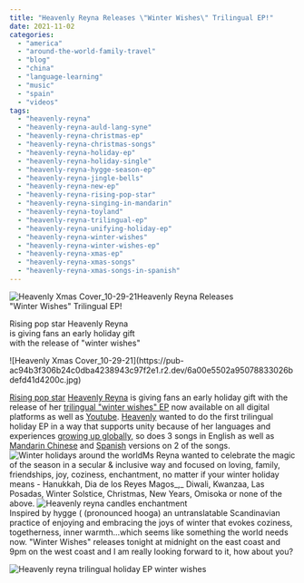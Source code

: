 ```yaml
---
title: "Heavenly Reyna Releases \"Winter Wishes\" Trilingual EP!"
date: 2021-11-02
categories: 
  - "america"
  - "around-the-world-family-travel"
  - "blog"
  - "china"
  - "language-learning"
  - "music"
  - "spain"
  - "videos"
tags: 
  - "heavenly-reyna"
  - "heavenly-reyna-auld-lang-syne"
  - "heavenly-reyna-christmas-ep"
  - "heavenly-reyna-christmas-songs"
  - "heavenly-reyna-holiday-ep"
  - "heavenly-reyna-holiday-single"
  - "heavenly-reyna-hygge-season-ep"
  - "heavenly-reyna-jingle-bells"
  - "heavenly-reyna-new-ep"
  - "heavenly-reyna-rising-pop-star"
  - "heavenly-reyna-singing-in-mandarin"
  - "heavenly-reyna-toyland"
  - "heavenly-reyna-trilingual-ep"
  - "heavenly-reyna-unifying-holiday-ep"
  - "heavenly-reyna-winter-wishes"
  - "heavenly-reyna-winter-wishes-ep"
  - "heavenly-reyna-xmas-ep"
  - "heavenly-reyna-xmas-songs"
  - "heavenly-reyna-xmas-songs-in-spanish"
---
```


![Heavenly Xmas Cover_10-29-21](https://pub-ac94b3f306b24c0dba4238943c97f2e1.r2.dev/6a00e5502a95078833026bdefd41d9200c.jpg)Heavenly Reyna Releases  
"Winter Wishes" Trilingual EP!  
  
Rising pop star Heavenly Reyna  
is giving fans an early holiday gift  
with the release of "winter wishes"

<!--more--> ![Heavenly Xmas Cover_10-29-21](https://pub-ac94b3f306b24c0dba4238943c97f2e1.r2.dev/6a00e5502a95078833026bdefd41d4200c.jpg)  
[Rising pop star](https://thatmusicmag.com/rising-pop-star-heavenly-reyna-releases-new-acoustic-track-exit-out-now/ "rising pop star heavenly reyna") [Heavenly Reyna](https://open.spotify.com/artist/6iJpD1T8xXhl6VLxUR8kPJ "Heavenly reyna on spotify") is giving fans an early holiday gift with the release of her [trilingual "winter wishes" EP](https://lnk.to/winterwishes/ "heavenly reyna \"winter wishes\" EP trilingual") now available on all digital platforms as well as [Youtube](https://www.youtube.com/user/soultravelers3). [Heavenly](https://www.tiktok.com/@heavenly.reyna?langCountry=jv&source=h5_m&_r=1 "Heavenly reyna tiktok") wanted to do the first trilingual holiday EP in a way that supports unity because of her languages and experiences [growing up globally,](http://soultravelers3new.local/2011/07/how-to-and-why-raise-a-global-kid.html "How To And WHY Raise a Global Kid") so does 3 songs in English as well as [Mandarin Chinese](http://soultravelers3new.local/2013/06/fluent-mandarin.html "Fluent Mandarin") and [Spanish](http://soultravelers3new.local/2013/05/learning-spanish-in-spain.html "Learning Spanish in Spain") versions on 2 of the songs.  
[](https://pub-ac94b3f306b24c0dba4238943c97f2e1.r2.dev/6a00e5502a95078833026bdefb6b19200c-300x194-1.jpg)![Winter holidays around the world ](https://pub-ac94b3f306b24c0dba4238943c97f2e1.r2.dev/6a00e5502a95078833026bdefd44dd200c-300x221-1.jpg)Ms Reyna wanted to celebrate the magic of the season in a secular & inclusive way and focused on loving, family, friendships, joy, coziness, enchantment, no matter if your winter holiday means - Hanukkah, Dia de los Reyes Magos_,_ Diwali, Kwanzaa, Las Posadas, Winter Solstice, Christmas, New Years, Omisoka or none of the above. ![Heavenly reyna candles enchantment](https://pub-ac94b3f306b24c0dba4238943c97f2e1.r2.dev/6a00e5502a950788330278805521e9200d.jpg)  
Inspired by hygge ( (pronounced hooga) an untranslatable Scandinavian practice of enjoying and embracing the joys of winter that evokes coziness, togetherness, inner warmth...which seems like something the world needs now. "Winter Wishes" releases tonight at midnight on the east coast and 9pm on the west coast and I am really looking forward to it, how about you?   
  
![Heavenly reyna trilingual holiday EP winter wishes](https://pub-ac94b3f306b24c0dba4238943c97f2e1.r2.dev/6a00e5502a950788330282e12d9ec9200b.jpg)
